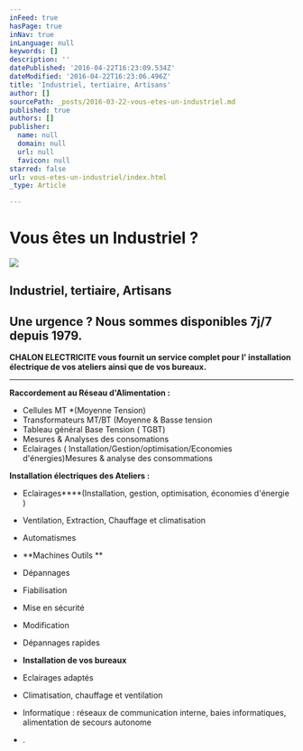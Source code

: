 ```yaml
---
inFeed: true
hasPage: true
inNav: true
inLanguage: null
keywords: []
description: ''
datePublished: '2016-04-22T16:23:09.534Z'
dateModified: '2016-04-22T16:23:06.496Z'
title: 'Industriel, tertiaire, Artisans'
author: []
sourcePath: _posts/2016-03-22-vous-etes-un-industriel.md
published: true
authors: []
publisher:
  name: null
  domain: null
  url: null
  favicon: null
starred: false
url: vous-etes-un-industriel/index.html
_type: Article

---
```

# Vous êtes un Industriel ?
![](https://the-grid-user-content.s3-us-west-2.amazonaws.com/0d5b0b75-4253-4074-b53c-ed6326323d45.png)

## Industriel, tertiaire, Artisans

## Une urgence ? Nous sommes disponibles 7j/7 depuis 1979\.

**CHALON ELECTRICITE vous fournit un service complet pour l' installation électrique de vos ateliers ainsi que de vos bureaux.**

****

**Raccordement au Réseau d'Alimentation :**

* Cellules MT \*(Moyenne Tension)
* Transformateurs MT/BT (Moyenne & Basse tension
* Tableau général Base Tension ( TGBT)
* Mesures & Analyses des consomations
* Eclairages ( Installation/Gestion/optimisation/Economies d'énergies)Mesures & analyse des consommations

**Installation électriques des Ateliers :**

* Eclairages****(Installation, gestion, optimisation, économies d'énergie )
* Ventilation, Extraction, Chauffage et climatisation
* Automatismes
* **Machines Outils **

* Dépannages
* Fiabilisation
* Mise en sécurité
* Modification
* Dépannages rapides
* **Installation de vos bureaux**

* Eclairages adaptés
* Climatisation, chauffage et ventilation
* Informatique : réseaux de communication interne, baies informatiques, alimentation de secours autonome
* .